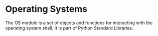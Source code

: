 # Operating Systems

The OS module is a set of objects and functions for interacting with the operating system shell. It is part of Python Standard Libraries.